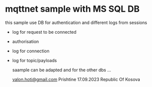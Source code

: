 # mqttnet sample with MS SQL DB 

this sample use DB for authentication and different logs from sessions 

- log for request to be connected
- authorisation
- log for connection
- log for topic/payloads

  saample  can be adapted and for the other dbs ...

  valon.hoti@gmail.com
  Prishtine 17.09.2023
  Republic Of Kosova

